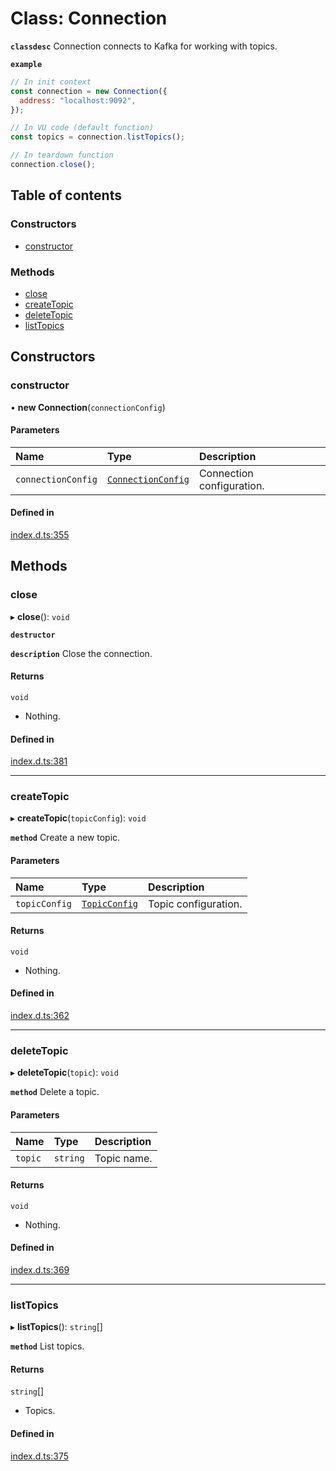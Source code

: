 # Class: Connection

**`classdesc`** Connection connects to Kafka for working with topics.

**`example`**

```javascript
// In init context
const connection = new Connection({
  address: "localhost:9092",
});

// In VU code (default function)
const topics = connection.listTopics();

// In teardown function
connection.close();
```

## Table of contents

### Constructors

- [constructor](Connection.md#constructor)

### Methods

- [close](Connection.md#close)
- [createTopic](Connection.md#createtopic)
- [deleteTopic](Connection.md#deletetopic)
- [listTopics](Connection.md#listtopics)

## Constructors

### constructor

• **new Connection**(`connectionConfig`)

#### Parameters

| Name               | Type                                                    | Description               |
| :----------------- | :------------------------------------------------------ | :------------------------ |
| `connectionConfig` | [`ConnectionConfig`](../interfaces/ConnectionConfig.md) | Connection configuration. |

#### Defined in

[index.d.ts:355](https://github.com/mostafa/xk6-kafka/blob/main/api-docs/index.d.ts#L355)

## Methods

### close

▸ **close**(): `void`

**`destructor`**

**`description`** Close the connection.

#### Returns

`void`

- Nothing.

#### Defined in

[index.d.ts:381](https://github.com/mostafa/xk6-kafka/blob/main/api-docs/index.d.ts#L381)

---

### createTopic

▸ **createTopic**(`topicConfig`): `void`

**`method`**
Create a new topic.

#### Parameters

| Name          | Type                                          | Description          |
| :------------ | :-------------------------------------------- | :------------------- |
| `topicConfig` | [`TopicConfig`](../interfaces/TopicConfig.md) | Topic configuration. |

#### Returns

`void`

- Nothing.

#### Defined in

[index.d.ts:362](https://github.com/mostafa/xk6-kafka/blob/main/api-docs/index.d.ts#L362)

---

### deleteTopic

▸ **deleteTopic**(`topic`): `void`

**`method`**
Delete a topic.

#### Parameters

| Name    | Type     | Description |
| :------ | :------- | :---------- |
| `topic` | `string` | Topic name. |

#### Returns

`void`

- Nothing.

#### Defined in

[index.d.ts:369](https://github.com/mostafa/xk6-kafka/blob/main/api-docs/index.d.ts#L369)

---

### listTopics

▸ **listTopics**(): `string`[]

**`method`**
List topics.

#### Returns

`string`[]

- Topics.

#### Defined in

[index.d.ts:375](https://github.com/mostafa/xk6-kafka/blob/main/api-docs/index.d.ts#L375)
